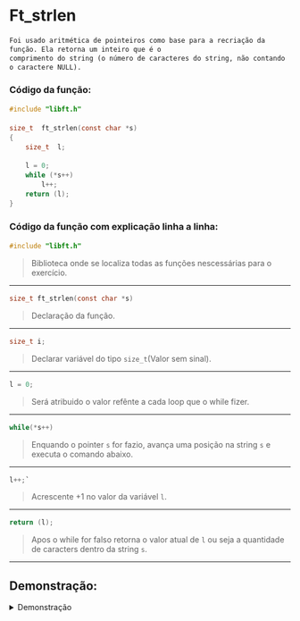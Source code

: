 # Ft_strlen
```  
Foi usado aritmética de pointeiros como base para a recriação da função. Ela retorna um inteiro que é o 
comprimento do string (o número de caracteres do string, não contando o caractere NULL).
```
    
### Código da função:
```c
#include "libft.h"

size_t	ft_strlen(const char *s)
{
	size_t	l;

	l = 0;
	while (*s++)
		l++;
	return (l);
}
```
### Código da função com explicação linha a linha:
```c
#include "libft.h" 
```
>Biblioteca onde se localiza todas as funções nescessárias para o exercício.
---
```c
size_t ft_strlen(const char *s) 
```
>Declaração da função.
---
```c
size_t i; 
```
>Declarar variável do tipo `size_t`(Valor sem sinal).
---
```c
l = 0; 
```
>Será atribuido o valor refênte a cada loop que o while fizer.
---
```c
while(*s++)
```
>Enquando o pointer `s` for fazio, avança uma posição na string `s` e executa o comando abaixo.
---
```c
l++;` 
```
>Acrescente +1 no valor da variável `l`.
---
```c
return (l);
```
>Apos o while for falso retorna o valor atual de `l` ou seja a quantidade de caracters dentro da string `s`.
---
## Demonstração:

<details>

<summary>Demonstração</summary>

![image](https://github.com/Alef-Matos/42_lisboa/blob/master/libft_comment/Ft_strlen/imagem_strlen.gif)

</details>